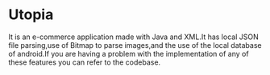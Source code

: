 # Utopia


It is an e-commerce application made with Java and XML.It has local JSON file parsing,use of Bitmap to parse images,and the use of the local database of android.If you are having a problem with the implementation of any of these features you can refer to the codebase.
